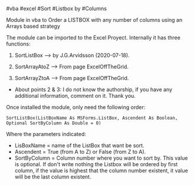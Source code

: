 #vba #excel #Sort #Listbox by #Columns

Module in vba to Order a LISTBOX with any number of columns using an Arrays based strategy

The module can be imported to the Excel Proyect.
Internally it has three functions:
  1) SortListBox     --> by J.G.Arvidsson (2020-07-18).
	
  2) SortArrayAtoZ   --> From page ExcelOffTheGrid.
	
  3) SortArrayZtoA   --> From page ExcelOffTheGrid.

* About points 2 & 3: I do not know the authorship, if you have any additional information, comment on it. Thank you.

Once installed the module, only need the following order:

	SortListBox(ListBoxName As MSForms.ListBox, Ascendent As Boolean, Optional SortByColumn As Double = 0)

Where the parameters indicated:
- LisBoxName = name of the ListBox that want be sort.
- Ascendent = True (from A to Z) or False (from Z to A).
- SortByColumn = Column number where you want to sort by. This value is optional. If don't write nothing the Listbox will be ordered by first column, if the value is highest that the column number existent, it value will be the last column existent.

